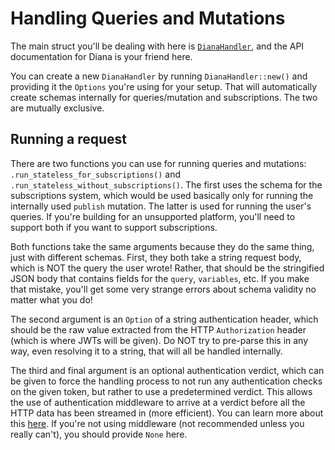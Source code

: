 # Handling Queries and Mutations

The main struct you'll be dealing with here is [`DianaHandler`](https://docs.rs/diana/0.2.6/diana/struct.DianaHandler.html), and the API documentation for Diana is your friend here.

You can create a new `DianaHandler` by running `DianaHandler::new()` and providing it the `Options` you're using for your setup. That will automatically create schemas internally for queries/mutation and subscriptions. The two are mutually exclusive.

## Running a request

There are two functions you can use for running queries and mutations: `.run_stateless_for_subscriptions()` and `.run_stateless_without_subscriptions()`. The first uses the schema for the subscriptions system, which would be used basically only for running the internally used `publish` mutation. The latter is used for running the user's queries. If you're building for an unsupported platform, you'll need to support both if you want to support subscriptions.

Both functions take the same arguments because they do the same thing, just with different schemas. First, they both take a string request body, which is NOT the query the user wrote! Rather, that should be the stringified JSON body that contains fields for the `query`, `variables`, etc. If you make that mistake, you'll get some very strange errors about schema validity no matter what you do!

The second argument is an `Option` of a string authentication header, which should be the raw value extracted from the HTTP `Authorization` header (which is where JWTs will be given). Do NOT try to pre-parse this in any way, even resolving it to a string, that will all be handled internally.

The third and final argument is an optional authentication verdict, which can be given to force the handling process to not run any authentication checks on the given token, but rather to use a predetermined verdict. This allows the use of authentication middleware to arrive at a verdict before all the HTTP data has been streamed in (more efficient). You can learn more about this [here](./auth.md). If you're not using middleware (not recommended unless you really can't), you should provide `None` here.
